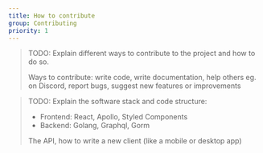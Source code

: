 ```yaml
---
title: How to contribute
group: Contributing
priority: 1
---
```


> TODO: Explain different ways to contribute to the project and how to do so.
>
> Ways to contribute: write code, write documentation, help others eg. on Discord, report bugs, suggest new features or improvements

> TODO: Explain the software stack and code structure:
>
> - Frontend: React, Apollo, Styled Components
> - Backend: Golang, Graphql, Gorm
>
> The API, how to write a new client (like a mobile or desktop app)
